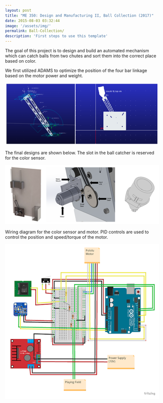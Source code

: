 ```yaml
---
layout: post
title: "ME 350: Design and Manufacturing II, Ball Collection (2017)"
date: 2015-08-03 03:32:44
image: '/assets/img/'
permalink: Ball-Collection/
description: 'First steps to use this template'
---
```


The goal of this project is to design and build an automated mechanism which can catch balls from two chutes and sort them into the correct place based on color.

We first utilized ADAMS to optimize the position of the four bar linkage based on the motor power and weight.

![Table_1](/assets/img/bc_1.png)

The final designs are shown below. The slot in the ball catcher is reserved for the color sensor.

![Design](/assets/img/bc_2.png)

Wiring diagram for the color sensor and motor. PID controls are used to control the position and speed/torque of the motor.

![Tipping](/assets/img/bc_3.png)




